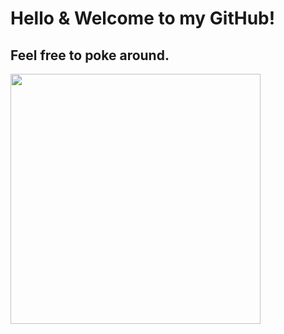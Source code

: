 # Hello & Welcome to my GitHub! 
## Feel free to poke around.
<img src="https://user-images.githubusercontent.com/16161422/174715067-166e67c4-d892-4900-9a22-8a1e74cc276a.gif" width =400 height=400 >
